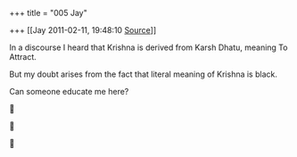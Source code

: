 +++
title = "005 Jay"

+++
[[Jay	2011-02-11, 19:48:10 [Source](https://groups.google.com/g/samskrita/c/LrhoZtoqzvU)]]



In a discourse I heard that Krishna is derived from Karsh Dhatu, meaning To Attract.  
  
But my doubt arises from the fact that literal meaning of Krishna is black.  
  
Can someone educate me here?







